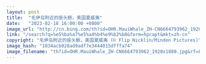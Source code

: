 ```yaml
---
layout: post
title:  "毛伊岛附近的座头鲸，美国夏威夷"
date:   "2023-02-18 16:00:00 +0800"
image_url: "http://cn.bing.com/th?id=OHR.MauiWhale_ZH-CN6664793962_1920x1080.jpg&rf=LaDigue_1920x1080.jpg&pid=hp"
link: "/search?q=%e5%ba%a7%e5%a4%b4%e9%b2%b8&form=hpcapt&mkt=zh-cn"
copyright: "毛伊岛附近的座头鲸，美国夏威夷 (© Flip Nicklin/Minden Pictures)"
image_hash: "1034acb028ad9adf7e3444015dfffa74"
image_filename: "th?id=OHR.MauiWhale_ZH-CN6664793962_1920x1080.jpg&rf=LaDigue_1920x1080.jpg&pid=hp"
---
```

